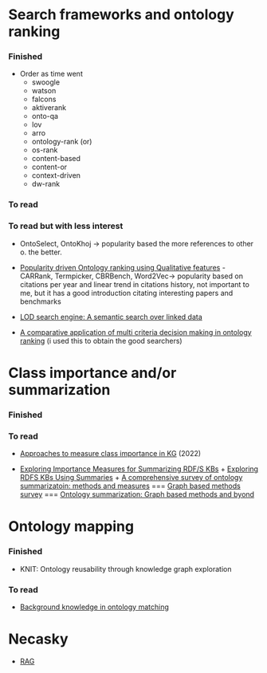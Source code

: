 # Search frameworks and ontology ranking

### Finished
- Order as time went  
  - swoogle 
  - watson 
  - falcons 
  - aktiverank
  - onto-qa
  - lov
  - arro
  - ontology-rank (or)
  - os-rank
  - content-based
  - content-or
  - context-driven
  - dw-rank

### To read

### To read but with less interest

- OntoSelect, OntoKhoj -> popularity based the more references to other o. the better.

- [Popularity driven Ontology ranking using Qualitative features](https://orbilu.uni.lu/bitstream/10993/40972/1/2019-07-02_iswc19-ranking-final.pdf) - CARRank, Termpicker, CBRBench, Word2Vec-> popularity based on citations per year and linear trend in citations history, not important to me, but it has a good introduction citating interesting papers and benchmarks

- [LOD search engine: A semantic search over linked data](https://link.springer.com/article/10.1007/s10844-021-00687-0) 

- [A comparative application of multi criteria decision making in ontology ranking](https://link.springer.com/chapter/10.1007/978-3-030-20485-3_5) (i used this to obtain the good searchers)

# Class importance and/or summarization

### Finished

### To read

- [Approaches to measure class importance in KG](https://journals.plos.org/plosone/article?id=10.1371/journal.pone.0252862) (2022)  

- [Exploring Importance Measures for Summarizing RDF/S KBs](https://link.springer.com/chapter/10.1007/978-3-319-58068-5_24) + [Exploring RDFS KBs Using Summaries](https://trepo.tuni.fi/bitstream/handle/10024/105166/exploring_rdfs_2018.pdf?sequence=1) + [A comprehensive survey of ontology summarizatoin: methods and measures](https://arxiv.org/pdf/1801.01937.pdf) === [Graph based methods survey](https://ieeexplore.ieee.org/stamp/stamp.jsp?tp=&arnumber=8527452) === [Ontology summarization: Graph based methods and byond](https://www.worldscientific.com/doi/abs/10.1142/S1793351X19300012)


# Ontology mapping

### Finished

- KNIT: Ontology reusability through knowledge graph exploration

### To read

- [Background knowledge in ontology matching](https://www.semantic-web-journal.net/content/background-knowledge-ontology-matching-survey)

# Necasky

- [RAG](https://www.linkedin.com/posts/jbarrasa_advanded-rag-with-knowledge-graphs-ugcPost-7139723682007920640-q9cA)
